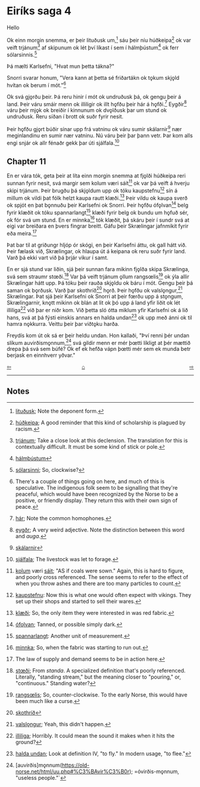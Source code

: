 # Eiríks saga 4

Hello


Ok einn morgin snemma, er þeir lituðusk um,[^1] sáu þeir níu húðkeipa[^2] ok var veift trjánum[^3] af skipunum ok lét því líkast í sem í hálmþústum[^4] ok ferr sólarsinnis.[^5]

Þá mælti Karlsefni, "Hvat mun þetta tákna?"

Snorri svarar honum, "Vera kann at þetta sé friðartákn ok tǫkum skjǫld hvítan ok berum í mót."[^6]

Ok svá gjǫrðu þeir. Þá reru hinir í mót ok undruðusk þá, ok gengu þeir á land. Þeir váru smáir menn ok illiligir ok illt hǫfðu þeir hár á hǫfði.[^7] Eygðir[^8] váru þeir mjǫk ok breiðir í kinnunum ok dvǫlðusk þar um stund ok undruðusk. Reru síðan í brott ok suðr fyrir nesit.

Þeir hǫfðu gjǫrt búðir sínar upp frá vatninu ok váru sumir skálarnir[^9] nær meginlandinu en sumir nær vatninu. Nú váru þeir þar þann vetr. Þar kom alls engi snjár ok allr fénaðr gekk þar úti sjálfala.[^10]

## Chapter 11

En er vára tók, geta þeir at líta einn morgin snemma at fjǫlði húðkeipa reri sunnan fyrir nesit, svá margir sem kolum væri sáit[^11] ok var þá veift á hverju skipi trjánum. Þeir brugðu þá skjǫldum upp ok tóku kaupstefnu[^12] sín á millum ok vildi þat fólk helzt kaupa rautt klæði.[^13] Þeir vildu ok kaupa sverð ok spjót en þat bǫnnuðu þeir Karlsefni ok Snorri. Þeir hǫfðu ófǫlvan[^14] belg fyrir klæðit ok tóku spannarlangt[^15] klæði fyrir belg ok bundu um hǫfuð sér, ok fór svá um stund. En er minnka[^16] tók klæðit, þá skáru þeir í sundr svá at eigi var breiðara en þvers fingrar breitt. Gáfu þeir Skrælingar jafnmikit fyrir eða meira.[^17]

Þat bar til at griðungr hljóp ór skógi, en þeir Karlsefni áttu, ok gall hátt við. Þeir fælask við, Skrælingar, ok hlaupa út á keipana ok reru suðr fyrir land. Varð þá ekki vart við þá þrjár vikur í samt.

En er sjá stund var liðin, sjá þeir sunnan fara mikinn fjǫlða  skipa Skrælinga, svá sem straumr stœði.[^18] Var þá veift trjánum ǫllum rangsœlis[^19] ok ýla allir Skrælingar hátt upp. Þá tóku þeir rauða skjǫldu ok báru í mót. Gengu þeir þá saman ok bǫrðusk. Varð þar skothríð[^20] hǫrð. Þeir hǫfðu ok valslǫngur,[^21] Skrælingar. Þat sjá þeir Karlsefni ok Snorri at þeir fœrðu upp á stǫngum, Skrælingarnir, knǫtt mikinn ok blán at lit ok þó upp á land yfir liðit ok lét illiliga[^22] við þar er niðr kom. Við þetta sló ótta miklum yfir Karlsefni ok á lið hans, svá at þá fýsti einskis annars en halda undan[^23] ok upp með ánni ok til hamra nǫkkurra. Veittu þeir þar viðtǫku harða.

Freydís kom út ok sá er þeir heldu undan. Hon kallaði, "Því renni þér undan slíkum auvirðismǫnnum,[^24] svá gildir menn er mér þœtti líkligt at þér mættið drepa þá svá sem búfé? Ok ef ek hefða vápn þœtti mér sem ek munda betr berjask en einnhverr yðvar."

<div style="float: left"><a href="http://rcblack.net/reader/eirik3">⇦</a></div>
<div style="float: right"><a href="http://rcblack.net/reader/eirik5">⇨</a></div>
<div style="margin: 0 auto; width: 100px;"><a href="http://rcblack.net/grammar/front">&#8962;</a></div>

***

## Notes

[^1]: [lituðusk](https://old-norse.net/html/l.php#litask); Note the deponent form.
[^2]: [húðkeipa](https://old-norse.net/html/h.php#h%C3%BA%C3%B0keipr); A good reminder that this kind of scholarship is plagued by racism.
[^3]: [trjánum](https://en.wiktionary.org/wiki/tr%C3%A9#Old_Norse); Take a close look at this declension. The translation for this is contextually difficult. It must be some kind of stick or pole.
[^4]: [hálmþústum](https://old-norse.net/html/h.php#h%C3%A1lm%C3%BE%C3%BAst)
[^5]: [sólarsinni](https://old-norse.net/html/s.php#s%C3%B3larsinnis); So, clockwise?
[^6]: There's a couple of things going on here, and much of this is speculative. The indigenous folk seem to be signalling that they're peaceful, which would have been recognized by the Norse to be a positive, or friendly display. They return this with their own sign of peace.
[^7]: [hár](https://old-norse.net/html/h.php#h%C3%A1r5); Note the common homophones.
[^8]: [eygðr](https://old-norse.net/html/e.php#eygr); A very weird adjective. Note the distinction between this word and _auga_. 
[^9]: [skálarnir](https://old-norse.net/html/s.php#sk%C3%A1li)
[^10]: [sjálfala](https://old-norse.net/html/s.php#sj%C3%A1lfala); The livestock was let to forage.
[^11]: [kolum](https://old-norse.net/html/k.php#kol) væri [sáit](https://old-norse.net/html/s.php#s%C3%A12); "AS if coals were sown." Again, this is hard to figure, and poorly cross referenced. The sense seems to refer to the effect of when you throw ashes and there are too many particles to count.
[^12]: [kaupstefnu](https://old-norse.net/html/k.php#kaupstefna): Now this is what one would often expect with vikings. They set up their shops and started to sell their wares.
[^13]: [klæði](https://old-norse.net/html/k.php#kl%C3%A6%C3%B0i-I); So, the only item they were interested in was red fabric.
[^14]: [ófǫlvan](https://old-norse.net/html/oo.php#%C3%B3f%C3%B6lr); Tanned, or possible simply dark.
[^15]: [spannarlangt](https://old-norse.net/html/s.php#sp%C3%B6nn): Another unit of measurement.
[^16]: [minnka](https://old-norse.net/html/m.php#minnka); So, when the fabric was starting to run out.
[^17]: The law of supply and demand seems to be in action here.
[^18]: [stœði](https://old-norse.net/html/s.php#standa-A); From _standa_. A specialized definition that's poorly referenced. Literally, "standing stream," but the meaning closer to "pouring," or, "continuous." Standing water?
[^19]: [rangsœlis](https://old-norse.net/html/r.php#rangs%C3%A6lis); So, counter-clockwise. To the early Norse, this would have been much like a curse.
[^20]: [skothríð](https://old-norse.net/html/s.php#skothr%C3%AD%C3%B0)
[^21]: [valslǫngur](https://old-norse.net/html/v.php#valsl%C3%B6ngva); Yeah, this didn't happen.
[^22]: [illiliga](https://old-norse.net/html/ii.php#%C3%ADlliliga); Horribly. It could mean the sound it makes when it hits the ground?
[^23]: [halda undan](https://old-norse.net/html/h.php#halda); Look at definition IV, "to fly." In modern usage, "to flee."
[^24]: [auvirðis]mǫnnum(https://old-norse.net/html/uu.php#%C3%BAvir%C3%B0r); =óvirðis-mǫnnum, "useless people."`
